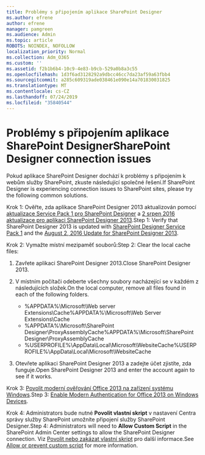 ```yaml
---
title: Problémy s připojením aplikace SharePoint Designer
ms.author: efrene
author: efrene
manager: pamgreen
ms.audience: Admin
ms.topic: article
ROBOTS: NOINDEX, NOFOLLOW
localization_priority: Normal
ms.collection: Adm_O365
ms.custom: ''
ms.assetid: f2b1b6b4-10c9-4e83-b9cb-529a0b8a3c55
ms.openlocfilehash: 1d3f6ad3128292a9dbcc46cc7da23af59a63fbb4
ms.sourcegitcommit: a285c609319ade038461e090e14a701830031825
ms.translationtype: MT
ms.contentlocale: cs-CZ
ms.lasthandoff: 07/24/2019
ms.locfileid: "35840544"
---
```

# <a name="sharepoint-designer-connection-issues"></a><span data-ttu-id="40fc2-102">Problémy s připojením aplikace SharePoint Designer</span><span class="sxs-lookup"><span data-stu-id="40fc2-102">SharePoint Designer connection issues</span></span> 

<span data-ttu-id="40fc2-103">Pokud aplikace SharePoint Designer dochází k problémy s připojením k webům služby SharePoint, zkuste následující společné řešení.</span><span class="sxs-lookup"><span data-stu-id="40fc2-103">If SharePoint Designer is experiencing connection issues to SharePoint sites, please try the following common solutions.</span></span>

<span data-ttu-id="40fc2-104">Krok 1: Ověřte, zda aplikace SharePoint Designer 2013 aktualizován pomocí [aktualizace Service Pack 1 pro SharePoint Designer](https://support.microsoft.com/help/2817441/description-of-microsoft-sharepoint-designer-2013-service-pack-1-sp1) a [2 srpen 2016 aktualizace pro aplikaci SharePoint Designer 2013](https://support.microsoft.com/help/3114721/august-2-2016-update-for-sharepoint-designer-2013-kb3114721).</span><span class="sxs-lookup"><span data-stu-id="40fc2-104">Step 1: Verify that SharePoint Designer 2013 is updated with [SharePoint Designer Service Pack 1](https://support.microsoft.com/help/2817441/description-of-microsoft-sharepoint-designer-2013-service-pack-1-sp1) and the [August 2, 2016 Update for SharePoint Designer 2013](https://support.microsoft.com/help/3114721/august-2-2016-update-for-sharepoint-designer-2013-kb3114721).</span></span>



<span data-ttu-id="40fc2-105">Krok 2: Vymažte místní mezipaměť souborů:</span><span class="sxs-lookup"><span data-stu-id="40fc2-105">Step 2: Clear the local cache files:</span></span>

1. <span data-ttu-id="40fc2-106">Zavřete aplikaci SharePoint Designer 2013.</span><span class="sxs-lookup"><span data-stu-id="40fc2-106">Close SharePoint Designer 2013.</span></span>

2. <span data-ttu-id="40fc2-107">V místním počítači odeberte všechny soubory nacházející se v každém z následujících složek.</span><span class="sxs-lookup"><span data-stu-id="40fc2-107">On the local computer, remove all files found in each of the following folders.</span></span>

    - <span data-ttu-id="40fc2-108">%APPDATA%\Microsoft\Web server Extensions\Cache</span><span class="sxs-lookup"><span data-stu-id="40fc2-108">%APPDATA%\Microsoft\Web Server Extensions\Cache</span></span>
    - <span data-ttu-id="40fc2-109">%APPDATA%\Microsoft\SharePoint Designer\ProxyAssemblyCache</span><span class="sxs-lookup"><span data-stu-id="40fc2-109">%APPDATA%\Microsoft\SharePoint Designer\ProxyAssemblyCache</span></span>
    - <span data-ttu-id="40fc2-110">%USERPROFILE%\AppData\Local\Microsoft\WebsiteCache</span><span class="sxs-lookup"><span data-stu-id="40fc2-110">%USERPROFILE%\AppData\Local\Microsoft\WebsiteCache</span></span>

3. <span data-ttu-id="40fc2-111">Otevřete aplikaci SharePoint Designer 2013 a zadejte účet zjistíte, zda funguje.</span><span class="sxs-lookup"><span data-stu-id="40fc2-111">Open SharePoint Designer 2013 and enter the account again to see if it works.</span></span>

<span data-ttu-id="40fc2-112">Krok 3: [Povolit moderní ověřování Office 2013 na zařízení systému Windows](https://docs.microsoft.com/office365/admin/security-and-compliance/enable-modern-authentication?redirectSourcePath=/article/Enable-Modern-Authentication-for-Office-2013-on-Windows-devices-7dc1c01a-090f-4971-9677-f1b192d6c910&view=o365-worldwide).</span><span class="sxs-lookup"><span data-stu-id="40fc2-112">Step 3: [Enable Modern Authentication for Office 2013 on Windows Devices](https://docs.microsoft.com/office365/admin/security-and-compliance/enable-modern-authentication?redirectSourcePath=/article/Enable-Modern-Authentication-for-Office-2013-on-Windows-devices-7dc1c01a-090f-4971-9677-f1b192d6c910&view=o365-worldwide).</span></span>

<span data-ttu-id="40fc2-113">Krok 4: Administrators bude nutné **Povolit vlastní skript** v nastavení Centra správy služby SharePoint umožníte připojení služby SharePoint Designer.</span><span class="sxs-lookup"><span data-stu-id="40fc2-113">Step 4: Administrators will need to **Allow Custom Script** in the SharePoint Admin Center settings to allow the SharePoint Designer connection.</span></span> <span data-ttu-id="40fc2-114">Viz [Povolit nebo zakázat vlastní skript](https://docs.microsoft.com/sharepoint/allow-or-prevent-custom-script) pro další informace.</span><span class="sxs-lookup"><span data-stu-id="40fc2-114">See [Allow or prevent custom script](https://docs.microsoft.com/sharepoint/allow-or-prevent-custom-script) for more information.</span></span>


